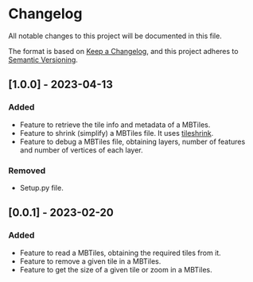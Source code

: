 # Changelog

All notable changes to this project will be documented in this file.

The format is based on [Keep a Changelog](https://keepachangelog.com/en/1.0.0/),
and this project adheres to [Semantic Versioning](https://semver.org/spec/v2.0.0.html).

## [1.0.0] - 2023-04-13

### Added

- Feature to retrieve the tile info and metadata of a MBTiles.
- Feature to shrink (simplify) a MBTiles file. It uses [tileshrink](https://github.com/rastapasta/tileshrink).
- Feature to debug a MBTiles file, obtaining layers, number of features and number of vertices of each layer.

### Removed

- Setup.py file.

## [0.0.1] - 2023-02-20

### Added

- Feature to read a MBTiles, obtaining the required tiles from it.
- Feature to remove a given tile in a MBTiles.
- Feature to get the size of a given tile or zoom in a MBTiles.
